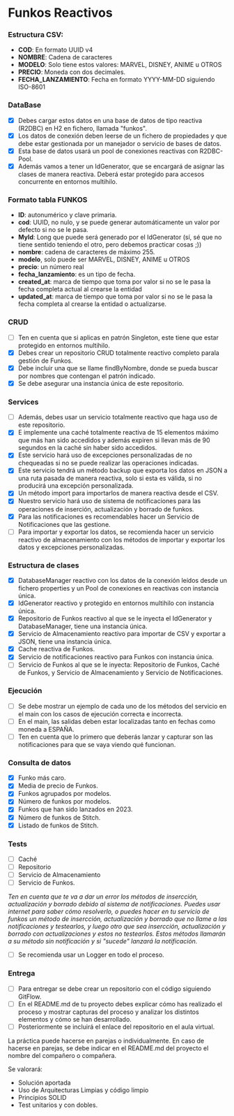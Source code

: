 # Funkos Reactivos

### Estructura CSV:

- **COD**: En formato UUID v4
- **NOMBRE**: Cadena de caracteres
- **MODELO**: Solo tiene estos valores: MARVEL, DISNEY, ANIME u OTROS
- **PRECIO**: Moneda con dos decimales.
- **FECHA_LANZAMIENTO**: Fecha en formato YYYY-MM-DD siguiendo ISO-8601

### DataBase

- [x]  Debes cargar estos datos en una base de datos de tipo reactiva (R2DBC) en H2 en fichero, llamada "funkos".
- [x]  Los datos de conexión deben leerse de un fichero de propiedades y que debe estar gestionada por un manejador o
  servicio de bases de datos.
- [x]  Esta base de datos usará un pool de conexiones reactivas con R2DBC-Pool.
- [x]  Además vamos a tener un IdGenerator, que se encargará de asignar las clases de manera reactiva. Deberá estar
  protegido para accesos concurrente en entornos multihilo.

### Formato tabla FUNKOS

- **ID**: autonumérico y clave primaria.
- **cod**: UUID, no nulo, y se puede generar automáticamente un valor por defecto si no se le pasa.
- **MyId**: Long que puede será generado por el IdGenerator (sí, sé que no tiene sentido teniendo el otro, pero debemos
  practicar cosas ;))
- **nombre**: cadena de caracteres de máximo 255.
- **modelo**, solo puede ser MARVEL, DISNEY, ANIME u OTROS
- **precio**: un número real
- **fecha_lanzamiento**: es un tipo de fecha.
- **created_at**: marca de tiempo que toma por valor si no se le pasa la fecha completa actual al crearse la entidad
- **updated_at**: marca de tiempo que toma por valor si no se le pasa la fecha completa al crearse la entidad o
  actualizarse.

### CRUD

- [ ]  Ten en cuenta que si aplicas en patrón Singleton, este tiene que estar protegido en entornos multihilo.
- [x]  Debes crear un repositorio CRUD totalmente reactivo completo parala gestión de Funkos.
- [x]  Debe incluir una que se llame findByNombre, donde se pueda buscar por nombres que contengan el patrón indicado.
- [x]  Se debe asegurar una instancia única de este repositorio.

### Services

- [ ]  Además, debes usar un servicio totalmente reactivo que haga uso de este repositorio.
- [x]  E implemente una caché totalmente reactiva de 15 elementos máximo que más han sido accedidos y además expiren si
  llevan más de 90 segundos en la caché sin haber sido accedidos.
- [x]  Este servicio hará uso de excepciones personalizadas de no chequeadas si no se puede realizar las operaciones
  indicadas.
- [x]  Este servicio tendrá un método backup que exporta los datos en JSON a una ruta pasada de manera reactiva, solo si
  esta es válida, si no producirá una excepción personalizada.
- [x]  Un método import para importarlos de manera reactiva desde el CSV.
- [x]  Nuestro servicio hará uso de sistema de notificaciones para las operaciones de inserción, actualización y borrado
  de funkos.
- [x]  Para las notificaciones es recomendables hacer un Servicio de Notificaciones que las gestione.
- [ ]  Para importar y exportar los datos, se recomienda hacer un servicio reactivo de almacenamiento con los métodos de
  importar y exportar los datos y excepciones personalizadas.

### Estructura de clases

- [x]  DatabaseManager reactivo con los datos de la conexión leídos desde un fichero properties y un Pool de conexiones
  en reactivas con instancia única.
- [x]  IdGenerator reactivo y protegido en entornos multihilo con instancia única.
- [x]  Repositorio de Funkos reactivo al que se le inyecta el IdGenerator y DatabaseManager, tiene una instancia única.
- [x]  Servicio de Almacenamiento reactivo para importar de CSV y exportar a JSON, tiene una instancia única.
- [x]  Cache reactiva de Funkos.
- [x]  Servicio de notificaciones reactivo para Funkos con instancia única.
- [ ]  Servicio de Funkos al que se le inyecta: Repositorio de Funkos, Caché de Funkos, y Servicio de Almacenamiento y
  Servicio de Notificaciones.

### Ejecución

- [ ]  Se debe mostrar un ejemplo de cada uno de los métodos del servicio en el main con los casos de ejecución correcta
  e incorrecta.
- [ ]  En el main, las salidas deben estar localizadas tanto en fechas como moneda a ESPAÑA.
- [ ]  Ten en cuenta que lo primero que deberás lanzar y capturar son las notificaciones para que se vaya viendo qué
  funcionan.

### Consulta de datos

- [x]  Funko más caro.
- [x]  Media de precio de Funkos.
- [x]  Funkos agrupados por modelos.
- [x]  Número de funkos por modelos.
- [x]  Funkos que han sido lanzados en 2023.
- [x]  Número de funkos de Stitch.
- [x]  Listado de funkos de Stitch.

### Tests

- [ ]  Caché
- [ ]  Repositorio
- [ ]  Servicio de Almacenamiento
- [ ]  Servicio de Funkos.

*Ten en cuenta que te va a dar un error los métodos de insercción, actualización y borrado debido al sistema de
notificaciones. Puedes usar internet para saber cómo resolverlo, o puedes hacer en tu servicio de funkos un método de
insercción, actualización y borrado que no llame a las notificaciones y testearlos, y luego otro que sea insercción,
actualización y borrado con actualizaciones y estos no testearlos. Estos métodos llamarán a su método sin notificación y
si "sucede" lanzará la notificación.*

- [ ]  Se recomienda usar un Logger en todo el proceso.

### Entrega

- [ ]  Para entregar se debe crear un repositorio con el código siguiendo GitFlow.
- [ ]  En el README.md de tu proyecto debes explicar cómo has realizado el proceso y mostrar capturas del proceso y
  analizar los distintos elementos y cómo se han desarrollado.
- [ ]  Posteriormente se incluirá el enlace del repositorio en el aula virtual.

La práctica puede hacerse en parejas o individualmente. En caso de hacerse en parejas, se debe indicar en el README.md
del proyecto el nombre del compañero o compañera.

Se valorará:

- Solución aportada
- Uso de Arquitecturas Limpias y código limpio
- Principios SOLID
- Test unitarios y con dobles.
